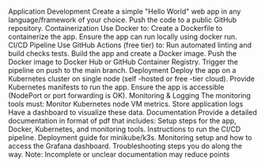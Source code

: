 Application Development
 Create a simple "Hello World" web app in any language/framework of your choice.
 Push the code to a public GitHub repository.
Containerization
 Use Docker to:
 Create a Dockerfile to containerize the app.
 Ensure the app can run locally using docker run.
CI/CD Pipeline
 Use GitHub Actions (free tier) to:
 Run automated linting and build checks tests.
 Build the app and create a Docker image.
 Push the Docker image to Docker Hub or GitHub Container Registry.
 Trigger the pipeline on push to the main branch.
Deployment
 Deploy the app on a Kubernetes cluster on single node (self
-hosted or free
-tier cloud).
 Provide Kubernetes manifests to run the app.
 Ensure the app is accessible (NodePort or port forwarding is OK).
Monitoring & Logging
 The monitoring tools must:
 Monitor Kubernetes node VM metrics.
 Store application logs
 Have a dashboard to visualize these data.
Documentation
 Provide a detailed documentation in format of pdf that includes:
 Setup steps for the app, Docker, Kubernetes, and monitoring tools.
 Instructions to run the CI/CD pipeline.
 Deployment guide for minikube/k3s.
 Monitoring setup and how to access the Grafana dashboard.
 Troubleshooting steps you do along the way.
 Note: Incomplete or unclear documentation may reduce points